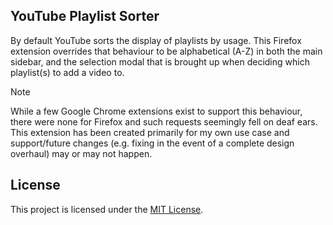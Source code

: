 ## YouTube Playlist Sorter

By default YouTube sorts the display of playlists by usage. This Firefox extension overrides that behaviour to be alphabetical (A-Z) in both the main sidebar, and the selection modal that is brought up when deciding which playlist(s) to add a video to.

> [!NOTE]
> While a few Google Chrome extensions exist to support this behaviour, there were none for Firefox and such requests seemingly fell on deaf ears. This extension has been created primarily for my own use case and support/future changes (e.g. fixing in the event of a complete design overhaul) may or may not happen.

## License
This project is licensed under the [MIT License](LICENSE).
